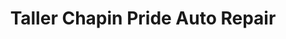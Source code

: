 ---
title: "Taller Chapin Pride Auto Repair"
url: /trenton/taller-chapin-pride-auto-repair/
shop: car repair
---